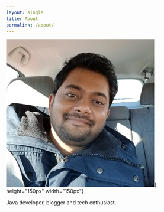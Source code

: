 ```yaml
---
layout: single
title: About
permalink: /about/
---
```


![](/assets/images/author.jpg){: height="150px" width="150px"}

Java developer, blogger and tech enthusiast.

